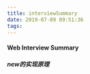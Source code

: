 ```yaml
---
title: interviewSummary
date: 2019-07-09 09:51:36
tags:
---
```


#### Web Interview Summary
##### new的实现原理
